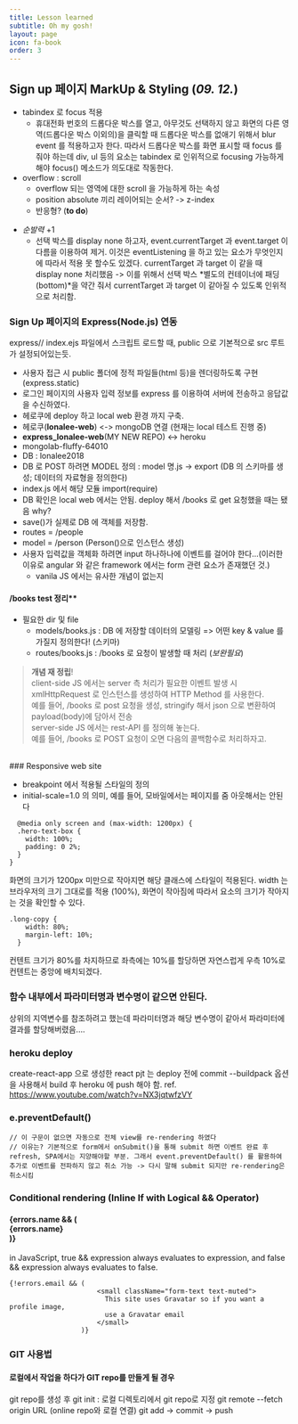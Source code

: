 ```yaml
---
title: Lesson learned
subtitle: Oh my gosh!
layout: page
icon: fa-book
order: 3
---
```


## Sign up 페이지 MarkUp & Styling (_09. 12._)

- tabindex 로 focus 적용
  - 휴대전화 번호의 드롭다운 박스를 열고, 아무것도 선택하지 않고 화면의 다른 영역(드롭다운 박스 이외의)을 클릭할 때 드롭다운 박스를 없애기 위해서 blur event 를 적용하고자 한다. 따라서 드롭다운 박스를 화면 표시할 때 focus 를 줘야 하는데 div, ul 등의 요소는 tabindex 로 인위적으로 focusing 가능하게 해야 focus() 메소드가 의도대로 작동한다.
- overflow : scroll
  - overflow 되는 영역에 대한 scroll 을 가능하게 하는 속성
  - position absolute 끼리 레이어되는 순서? -> z-index
  - 반응형? (**to do**)

* _순발력_ +1
  - 선택 박스를 display none 하고자, event.currentTarget 과 event.target 이 다름을 이용하여 제거. 이것은 eventListening 을 하고 있는 요소가 무엇인지에 따라서 적용 못 할수도 있겠다. currentTarget 과 target 이 같을 때 display none 처리했음 -> 이를 위해서 선택 박스 *별도의 컨테이너에 패딩(bottom)*을 약간 줘서 currentTarget 과 target 이 같아질 수 있도록 인위적으로 처리함.

### Sign Up 페이지의 Express(Node.js) 연동

express// index.ejs 파일에서 스크립트 로드할 때, public 으로 기본적으로 src 루트가 설정되어있는듯.

<script type="text/javascript" src="./signup.js"></script>

- 사용자 접근 시 public 폴더에 정적 파일들(html 등)을 렌더링하도록 구현 (express.static)
- 로그인 페이지의 사용자 입력 정보를 express 를 이용하여 서버에 전송하고 응답값을 수신하였다.
- 헤로쿠에 deploy 하고 local web 환경 까지 구축.
- 헤로쿠(**lonalee-web**) <-> mongoDB 연결 (현재는 local 테스트 진행 중)
- **express_lonalee-web**(MY NEW REPO) <-> heroku
- mongolab-fluffy-64010
- DB : lonalee2018
- DB 로 POST 하려면 MODEL 정의 : model 명.js -> export (DB 의 스키마를 생성; 데이터의 자료형을 정의한다)
- index.js 에서 해당 모듈 import(require)
- DB 확인은 local web 에서는 안됨. deploy 해서 /books 로 get 요청했을 때는 됐음 why?
- save()가 실제로 DB 에 객체를 저장함.
- routes = /people
- model = /person (Person()으로 인스턴스 생성)
- 사용자 입력값을 객체화 하려면 input 하나하나에 이벤트를 걸어야 한다...(이러한 이유로 angular 와 같은 framework 에서는 form 관련 요소가 존재했던 것.)
  - vanila JS 에서는 유사한 개념이 없는지

#### /books test 정리\*\*

- 필요한 dir 및 file
  - models/books.js : DB 에 저장할 데이터의 모델링 => 어떤 key & value 를 가질지 정의한다! (스키마)
  - routes/books.js : /books 로 요청이 발생할 때 처리 (_보완필요_)

> **개념 재 정립**!<br>
> client-side JS 에서는 server 측 처리가 필요한 이벤트 발생 시 xmlHttpRequest 로 인스턴스를 생성하여 HTTP Method 를 사용한다. <br>
> 예를 들어, /books 로 post 요청을 생성, stringify 해서 json 으로 변환하여 payload(body)에 담아서 전송<br>
> server-side JS 에서는 rest-API 를 정의해 놓는다.<br>
> 예를 들어, /books 로 POST 요청이 오면 다음의 콜백함수로 처리하자고.<br>

<br>
### Responsive web site

- breakpoint 에서 적용될 스타일의 정의
- initial-scale=1.0 의 의미, 예를 들어, 모바일에서는 페이지를 줌 아웃해서는 안된다

```
  @media only screen and (max-width: 1200px) {
  .hero-text-box {
    width: 100%;
    padding: 0 2%;
  }
}
```

화면의 크기가 1200px 미만으로 작아지면 해당 클래스에 스타일이 적용된다.
width 는 브라우저의 크기 그대로를 적용 (100%), 화면이 작아짐에 따라서 요소의 크기가 작아지는 것을 확인할 수 있다.

```
.long-copy {
    width: 80%;
    margin-left: 10%;
  }
```

컨텐트 크기가 80%를 차지하므로 좌측에는 10%를 할당하면 자연스럽게 우측 10%로 컨텐트는 중앙에 배치되겠다.

### 함수 내부에서 파라미터명과 변수명이 같으면 안된다.

상위의 지역변수를 참조하려고 했는데 파라미터명과 해당 변수명이 같아서 파라미터에 결과를 할당해버렸음....

### heroku deploy

create-react-app 으로 생성한 react pjt 는 deploy 전에 commit --buildpack 옵션을 사용해서 build 후 heroku 에 push 해야 함.
ref. https://www.youtube.com/watch?v=NX3jqtwfzVY

### e.preventDefault()

    // 이 구문이 없으면 자동으로 전체 view를 re-rendering 하였다
    // 이유는? 기본적으로 form에서 onSubmit()을 통해 submit 하면 이벤트 완료 후 refresh, SPA에서는 지양해야할 부분. 그래서 event.preventDefault() 를 활용하여 추가로 이벤트를 전파하지 않고 취소 가능 -> 다시 말해 submit 되지만 re-rendering은 취소시킴

### Conditional rendering (Inline If with Logical && Operator)

#### {errors.name && (<div className="invalid-feedback">{errors.name}</div>)}

in JavaScript, true && expression always evaluates to expression, and false && expression always evaluates to false.

```
{!errors.email && (
                      <small className="form-text text-muted">
                        This site uses Gravatar so if you want a profile image,
                        use a Gravatar email
                      </small>
                  )}
```

### GIT 사용법

#### 로컬에서 작업을 하다가 GIT repo를 만들게 될 경우

git repo를 생성 후
git init : 로컬 디렉토리에서 git repo로 지정
git remote --fetch origin URL (online repo와 로컬 연결)
git add -> commit -> push
